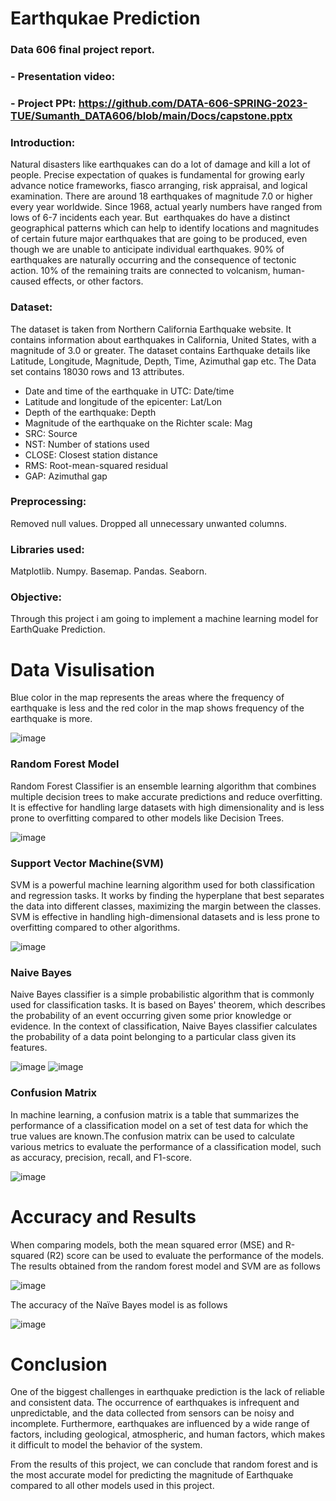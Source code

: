 # Earthqukae Prediction 

### Data 606 final project report. 

### - Presentation video:
### - Project PPt: https://github.com/DATA-606-SPRING-2023-TUE/Sumanth_DATA606/blob/main/Docs/capstone.pptx

### Introduction:
Natural disasters like earthquakes can do a lot of damage and kill a lot of people. Precise expectation of quakes is fundamental for growing early advance notice frameworks, fiasco arranging, risk appraisal, and logical examination. There are around 18 earthquakes of magnitude 7.0 or higher every year worldwide. Since 1968, actual yearly numbers have ranged from lows of 6-7 incidents each year. But  earthquakes do have a distinct geographical patterns which can help to identify locations and magnitudes of certain future major earthquakes that are going to be produced, even though we are unable to anticipate individual earthquakes.
90% of earthquakes are naturally occurring and the consequence of tectonic action. 10% of the remaining traits are connected to volcanism, human-caused effects, or other factors.

### Dataset: 
The dataset is taken from Northern California Earthquake website. It contains information about earthquakes in California, United States, with a magnitude of 3.0 or greater. 
The dataset contains Earthquake details like Latitude, Longitude, Magnitude, Depth, Time, Azimuthal gap etc. The Data set contains 18030 rows and  13 attributes.

* Date and time of the earthquake in UTC: Date/time
* Latitude and longitude of the epicenter: Lat/Lon
* Depth of the earthquake: Depth
* Magnitude of the earthquake on the Richter scale: Mag
* SRC: Source
* NST: Number of stations used
* CLOSE: Closest station distance
* RMS: Root-mean-squared residual
* GAP: Azimuthal gap

### Preprocessing: 
Removed null values. Dropped all unnecessary unwanted columns.
### Libraries used:
Matplotlib. 
Numpy.
Basemap.
Pandas.
Seaborn.

### Objective:
Through this project i am going to implement a machine learning model for EarthQuake Prediction.

# Data Visulisation

Blue color in the map represents the areas where the frequency of earthquake is less and the red color in the map shows frequency of the earthquake is more.

![image](https://github.com/DATA-606-SPRING-2023-TUE/Sumanth_DATA606/assets/123931726/1500ae4f-8c33-4608-9205-f0eea5d99094)




### Random Forest Model

Random Forest Classifier is an ensemble learning algorithm that combines multiple decision trees to make accurate predictions and reduce overfitting. It is effective for handling large datasets with high dimensionality and is less prone to overfitting compared to other models like Decision Trees.

![image](https://github.com/DATA-606-SPRING-2023-TUE/Sumanth_DATA606/assets/123931726/14c587e0-2793-48ac-bbfc-e538eb9a2991)


### Support Vector Machine(SVM)

SVM is a powerful machine learning algorithm used for both classification and regression tasks. It works by finding the hyperplane that best separates the data into different classes, maximizing the margin between the classes. SVM is effective in handling high-dimensional datasets and is less prone to overfitting compared to other algorithms.

![image](https://github.com/DATA-606-SPRING-2023-TUE/Sumanth_DATA606/assets/123931726/7789be36-a57f-4beb-b79a-421ff1858fe3)


### Naive Bayes

Naive Bayes classifier is a simple probabilistic algorithm that is commonly used for classification tasks. It is based on Bayes' theorem, which describes the probability of an event occurring given some prior knowledge or evidence. In the context of classification, Naive Bayes classifier calculates the probability of a data point belonging to a particular class given its features. 

![image](https://github.com/DATA-606-SPRING-2023-TUE/Sumanth_DATA606/assets/123931726/827e948e-b05a-4b1b-8352-ccc3056fa22e)
![image](https://github.com/DATA-606-SPRING-2023-TUE/Sumanth_DATA606/assets/123931726/05ba0af7-04ad-428a-825c-316f6fe63c70)

### Confusion Matrix

In machine learning, a confusion matrix is a table that summarizes the performance of a classification model on a set of test data for which the true values are known.The confusion matrix can be used to calculate various metrics to evaluate the performance of a classification model, such as accuracy, precision, recall, and F1-score.

![image](https://github.com/DATA-606-SPRING-2023-TUE/Sumanth_DATA606/assets/123931726/e2c6b7bc-2936-49f7-bf30-70ac659ddae4)



# Accuracy and Results
When comparing models, both the mean squared error (MSE) and R-squared (R2) score can be used to evaluate the performance of the models.
The results obtained from the random forest model  and  SVM are as follows

![image](https://github.com/DATA-606-SPRING-2023-TUE/Sumanth_DATA606/assets/123931726/d7ff7025-af31-4d77-a898-b790cfebc34b)


The accuracy of the Naïve Bayes model is as follows

![image](https://github.com/DATA-606-SPRING-2023-TUE/Sumanth_DATA606/assets/123931726/f931ad03-5d30-49b4-8f77-d4cf6ac4dd21)


# Conclusion

One of the biggest challenges in earthquake prediction is the lack of reliable and consistent data. The occurrence of earthquakes is infrequent and unpredictable, and the data collected from sensors can be noisy and incomplete. Furthermore, earthquakes are influenced by a wide range of factors, including geological, atmospheric, and human factors, which makes it difficult to model the behavior of the system.

From the results of this project, we can conclude that random forest and is the most accurate model for predicting the magnitude of Earthquake compared to all other models used in this project.
